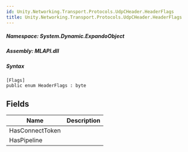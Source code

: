 ```yaml
---  
id: Unity.Networking.Transport.Protocols.UdpCHeader.HeaderFlags  
title: Unity.Networking.Transport.Protocols.UdpCHeader.HeaderFlags  
---
```


<div class="markdown level0 summary">

</div>

<div class="markdown level0 conceptual">

</div>

##### **Namespace**: System.Dynamic.ExpandoObject

##### **Assembly**: MLAPI.dll

##### Syntax

    [Flags]
    public enum HeaderFlags : byte

## Fields

| Name | Description |
| -- | -- |
| HasConnectToken |  |
| HasPipeline |  |